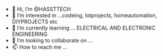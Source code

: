 - 👋 Hi, I’m @HASSTTECH
- 👀 I’m interested in ...codeing, lotprojects, homeautomation, DIYPROJECTS etc
- 🌱 I’m currently learning ... ELECTRICAL AND ELECTRONIC ENGINEERING
- 💞️ I’m looking to collaborate on ...
- 📫 How to reach me ...

<!---
HASSTTECH/HASSTTECH is a ✨ special ✨ repository because its `README.md` (this file) appears on your GitHub profile.
You can click the Preview link to take a look at your changes.
--->
